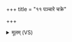 +++
title = "११ पञ्चारे चक्रे"

+++
<details><summary>मूलम् (VS)</summary>

पञ्चा॑रे च॒क्रे प॑रि॒वर्त॑माने॒ यस्मि॑न्नात॒स्थुर्भुव॑नानि॒ विश्वा॑। तस्य॒ नाक्ष॑स्तप्यते॒ भूरि॑भारः स॒नादे॒व न च्छि॑द्यते॒ सना॑भिः ॥
</details>
